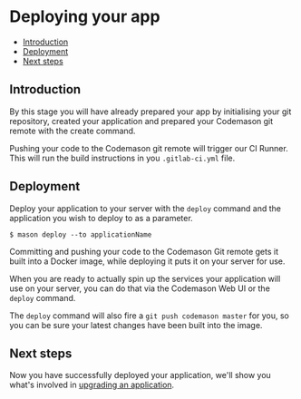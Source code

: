 # Deploying your app

- [Introduction](#introduction)
- [Deployment](#deployment)
- [Next steps](#next-steps)

<a name="introduction"></a>
## Introduction
By this stage you will have already prepared your app by initialising your git repository, created your application and prepared your Codemason git remote with the create command. 

Pushing your code to the Codemason git remote will trigger our CI Runner. This will run the build instructions in you `.gitlab-ci.yml` file. 


<a name="deployment"></a>
## Deployment 
Deploy your application to your server with the `deploy` command and the application you wish to deploy to as a parameter. 
```
$ mason deploy --to applicationName 
```

Committing and pushing your code to the Codemason Git remote gets it built into a Docker image, while deploying it puts it on your server for use.  

When you are ready to actually spin up the services your application will use on your server, you can do that via the Codemason Web UI or the `deploy` command. 

The `deploy` command will also fire a `git push codemason master` for you, so you can be sure your latest changes have been built into the image.  

<a name="next-steps"></a>
## Next steps
Now you have successfully deployed your application, we'll show you what's involved in [upgrading an application](/docs/{{version}}/upgrading). 
